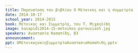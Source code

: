 ```yaml
---
title: Παρουσίαση του βιβλίου Ο Μέτοικος και η συμμετρία
date: 2014-10-17
school_year: 2014-2015
book: Μέτοικος και Συμμετρία, του Τ. Μιχαηλίδη
image: kasapidi2014-15-metoikos-parousiash.jpg
speakers: Aναστασία Κασαπίδη, Β3
announcement: 
ppt: ΟΜέτοικοςκαιηΣυμμετρίαΑναστασιαΚασαπιδη.pptx
---
```


